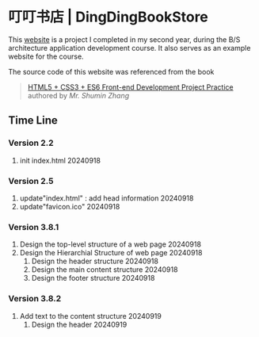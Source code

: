 # 叮叮书店 | DingDingBookStore
This [website](https://baozhuhan.github.io/DingDingBookStore/) is a project I completed in my second year, during the B/S architecture application development course. It also serves as an example website for the course. 

The source code of this website was referenced from the book
> [HTML5 + CSS3 + ES6 Front-end Development Project Practice](http://www.tup.tsinghua.edu.cn/bookscenter/book_09381201.html)<br>
> authored by *Mr. Shumin Zhang*

## Time Line

### Version 2.2
1. init index.html 20240918

### Version 2.5
1. update"index.html" : add head information 20240918
2. update"favicon.ico" 20240918

### Version 3.8.1
1. Design the top-level structure of a web page 20240918
2. Design the Hierarchial Structure of web page 20240918
    1. Design the header structure 20240918
    2. Design the main content structure 20240918
    3. Design the footer structure 20240918

### Version 3.8.2
1. Add text to the content structure 20240919
    1. Design the header 20240919
    